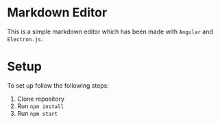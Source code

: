 # Markdown Editor
This is a simple markdown editor which has been made with `Angular` and `Electron.js`.
# Setup
To set up follow the following steps:
1. Clone repository
2. Run `npm install`
3. Run `npm start`
